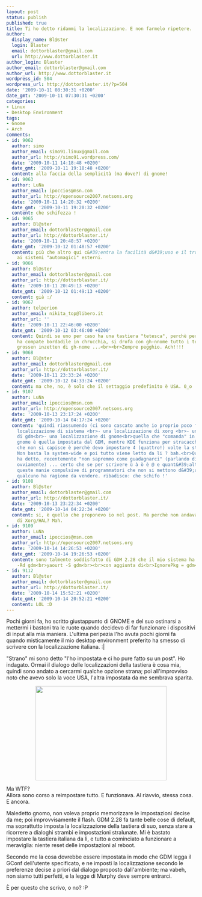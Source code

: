 ```yaml
---
layout: post
status: publish
published: true
title: Ti ho detto ridammi la localizzazione. E non farmelo ripetere.
author:
  display_name: Bl@ster
  login: Blaster
  email: dottorblaster@gmail.com
  url: http://www.dottorblaster.it
author_login: Blaster
author_email: dottorblaster@gmail.com
author_url: http://www.dottorblaster.it
wordpress_id: 504
wordpress_url: http://dottorblaster.it/?p=504
date: '2009-10-11 08:30:31 +0200'
date_gmt: '2009-10-11 07:30:31 +0200'
categories:
- Linux
- Desktop Environment
tags:
- Gnome
- Arch
comments:
- id: 9062
  author: simo
  author_email: simo91.linux@gmail.com
  author_url: http://simo91.wordpress.com/
  date: '2009-10-11 14:18:48 +0200'
  date_gmt: '2009-10-11 19:18:48 +0200'
  content: alla faccia della semplicità (ma dove?) di gnome!
- id: 9063
  author: LuNa
  author_email: ipoccios@msn.com
  author_url: http://opensource2007.netsons.org
  date: '2009-10-11 14:20:32 +0200'
  date_gmt: '2009-10-11 19:20:32 +0200'
  content: che schifezza !
- id: 9065
  author: Bl@ster
  author_email: dottorblaster@gmail.com
  author_url: http://dottorblaster.it/
  date: '2009-10-11 20:48:57 +0200'
  date_gmt: '2009-10-12 01:48:57 +0200'
  content: più che altro qui c&#39;entra la facilità d&#39;uso e il troppo affidarsi
    ai sistemi "automagici" esterni.
- id: 9066
  author: Bl@ster
  author_email: dottorblaster@gmail.com
  author_url: http://dottorblaster.it/
  date: '2009-10-11 20:49:13 +0200'
  date_gmt: '2009-10-12 01:49:13 +0200'
  content: già :/
- id: 9067
  author: telperion
  author_email: nikita_top@libero.it
  author_url: ''
  date: '2009-10-11 22:46:00 +0200'
  date_gmt: '2009-10-12 03:46:00 +0200'
  content: Quindi se uno per caso ha una tastiera "tetesca", perchè per "ezembio"
    ha compate bordadile in chrucchia, si drofa con gh-nnome tutto i tetesco?<br>Wunderbar!!!!<br><br>LOL<br>Zarè
    grossen inzetten di gh-nome ...<br><br>Zempre pegghio. Ach!!!!
- id: 9068
  author: Bl@ster
  author_email: dottorblaster@gmail.com
  author_url: http://dottorblaster.it/
  date: '2009-10-11 23:33:24 +0200'
  date_gmt: '2009-10-12 04:33:24 +0200'
  content: ma che, no, è solo che il settaggio predefinito è USA. 0_o
- id: 9107
  author: LuNa
  author_email: ipoccios@msn.com
  author_url: http://opensource2007.netsons.org
  date: '2009-10-13 23:17:24 +0200'
  date_gmt: '2009-10-14 04:17:24 +0200'
  content: 'quindi riassumendo (ci sono cascato anche io proprio poco fa)<br>- una
    localizzazione di sistema <br>- una localizzazione di xorg <br>- una localizzazione
    di gdm<br>- una localizzazione di gnome<br>quella che "comanda" in ambiente grafico
    gnome è quella impostata dal GDM, mentre KDE funziona per stracacchi suoi. Quello
    che non si capisce è perchè devo impostare 4 (quattro!) volte la stessa cosa.
    Non basta la system-wide e poi tutto viene letto da li ? bah.<br>Qualcuno in alto
    ha detto, recentemente "non sapremmo come guadagnarci" (parlando di desktop linux,
    ovviamente) ... certo che se per scrivere ù à ò è @ e quant&#39;altro devo sciorparmi
    queste manie compulsive di programmatori che non si mettono d&#39;accordo questo
    qualcuno ha ragione da vendere. ribadisco: che schifo !'
- id: 9108
  author: Bl@ster
  author_email: dottorblaster@gmail.com
  author_url: http://dottorblaster.it/
  date: '2009-10-13 23:22:34 +0200'
  date_gmt: '2009-10-14 04:22:34 +0200'
  content: si, è quello che proponevo io nel post. Ma perchè non andava bene la localizzazione
    di Xorg/HAL? Mah.
- id: 9109
  author: LuNa
  author_email: ipoccios@msn.com
  author_url: http://opensource2007.netsons.org
  date: '2009-10-14 14:26:53 +0200'
  date_gmt: '2009-10-14 19:26:53 +0200'
  content: sono talmente soddisfatto di GDM 2.28 che il mio sistema ha subito un bel<br>pacman
    -Rd gdm<br>yaourt -S gdm<br><br>con aggiunta di<br>IgnorePkg = gdm<br>a pacman.conf<br><br>:D
- id: 9112
  author: Bl@ster
  author_email: dottorblaster@gmail.com
  author_url: http://dottorblaster.it/
  date: '2009-10-14 15:52:21 +0200'
  date_gmt: '2009-10-14 20:52:21 +0200'
  content: LOL :D
---
```

<p>Pochi giorni fa, ho scritto giustappunto di GNOME e del suo ostinarsi a mettermi i bastoni tra le ruote quando decidevo di far funzionare i dispositivi di input alla mia maniera. L'ultima peripezia l'ho avuta pochi giorni fa quando misticamente il mio desktop environment preferito ha smesso di scrivere con la localizzazione italiana. :|</p>
<p>"Strano" mi sono detto "l'ho impostata e ci ho pure fatto su un post". Ho indagato. Ormai il dialogo delle localizzazioni della tastiera è cosa mia, quindi sono andato a cercarmi qualche opzione strana; poi all'improvviso noto che avevo solo la voce USA, l'altra impostata da me sembrava sparita.</p>
<p style="text-align: center;"><img class="alignnone" src="http://i34.tinypic.com/2d6jfop.jpg" alt="" width="348" height="251" /></p>
<p>Ma WTF?<br />
Allora sono corso a reimpostare tutto. E funzionava. Al riavvio, stessa cosa. E ancora.</p>
<p>Maledetto gnomo, non voleva proprio memorizzare le impostazioni decise da me; poi improvvisamente il flash. GDM 2.28 fa tante belle cose di default, ma soprattutto imposta la localizzazione della tastiera di suo, senza stare a ricorrere a dialoghi strambi e impostazioni stralunate. Mi è bastato impostare la tastiera italiana da lì, e tutto a cominciato a funzionare a meraviglia: niente reset delle impostazioni al reboot.</p>
<p>Secondo me la cosa dovrebbe essere impostata in modo che GDM legga il GConf dell'utente specificato, e ne imposti la localizzazione secondo le preferenze decise a priori dal dialogo proposto dall'ambiente; ma vabeh, non siamo tutti perfetti, e la legge di Murphy deve sempre entrarci.</p>
<p>È per questo che scrivo, o no? :P</p>
